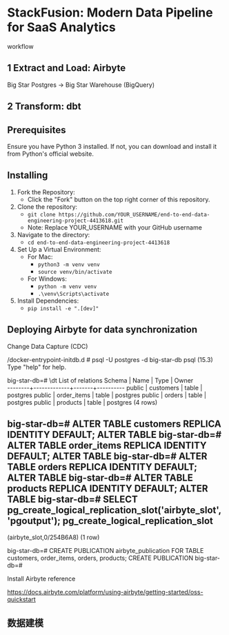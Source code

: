 # StackFusion: Modern Data Pipeline for SaaS Analytics

workflow

## 1 Extract and Load: Airbyte
Big Star Postgres -> Big Star Warehouse (BigQuery)
## 2 Transform: dbt


## Prerequisites
Ensure you have Python 3 installed. If not, you can download and install it from Python's official website.

## Installing
1. Fork the Repository:
    - Click the "Fork" button on the top right corner of this repository.
2. Clone the repository:
    - `git clone https://github.com/YOUR_USERNAME/end-to-end-data-engineering-project-4413618.git`
    - Note: Replace YOUR_USERNAME with your GitHub username
3. Navigate to the directory:
    - `cd end-to-end-data-engineering-project-4413618`
4. Set Up a Virtual Environment:
    - For Mac:
        - `python3 -m venv venv` 
        - `source venv/bin/activate`
    - For Windows:
        - `python -m venv venv`
        - `.\venv\Scripts\activate`
5. Install Dependencies:
    - `pip install -e ".[dev]"`

## Deploying Airbyte for data synchronization
Change Data Capture (CDC)

/docker-entrypoint-initdb.d # psql -U postgres -d big-star-db
psql (15.3)
Type "help" for help.

big-star-db=# \dt
            List of relations
 Schema |    Name     | Type  |  Owner   
--------+-------------+-------+----------
 public | customers   | table | postgres
 public | order_items | table | postgres
 public | orders      | table | postgres
 public | products    | table | postgres
(4 rows)

big-star-db=# ALTER TABLE customers REPLICA IDENTITY DEFAULT;
ALTER TABLE
big-star-db=# ALTER TABLE order_items REPLICA IDENTITY DEFAULT;
ALTER TABLE
big-star-db=# ALTER TABLE orders REPLICA IDENTITY DEFAULT;
ALTER TABLE
big-star-db=# ALTER TABLE products REPLICA IDENTITY DEFAULT;
ALTER TABLE
big-star-db=# SELECT pg_create_logical_replication_slot('airbyte_slot', 'pgoutput');
 pg_create_logical_replication_slot 
------------------------------------
 (airbyte_slot,0/254B6A8)
(1 row)

big-star-db=# CREATE PUBLICATION airbyte_publication FOR TABLE customers, order_items, orders, products;
CREATE PUBLICATION
big-star-db=# 

Install Airbyte reference

https://docs.airbyte.com/platform/using-airbyte/getting-started/oss-quickstart

## 数据建模



